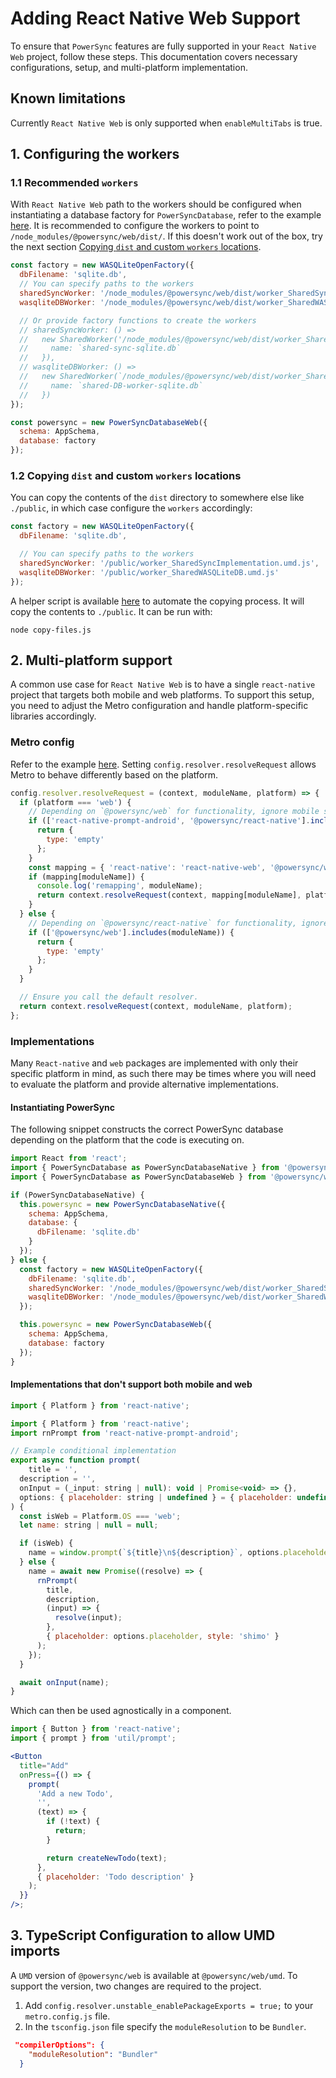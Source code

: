 # Adding React Native Web Support

To ensure that `PowerSync` features are fully supported in your `React Native Web` project, follow these steps. This documentation covers necessary configurations, setup, and multi-platform implementation.

## Known limitations

Currently `React Native Web` is only supported when `enableMultiTabs` is true.

## 1. Configuring the workers

### 1.1 Recommended `workers`

With `React Native Web` path to the workers should be configured when instantiating a database factory for `PowerSyncDatabase`, refer to the example [here](./library/powersync/system.ts). It is recommended to configure the workers to point to `/node_modules/@powersync/web/dist/`. If this doesn't work out of the box, try the next section [Copying `dist` and custom `workers` locations](#12-copying-dist-and-custom-workers-locations).

```javascript
const factory = new WASQLiteOpenFactory({
  dbFilename: 'sqlite.db',
  // You can specify paths to the workers
  sharedSyncWorker: '/node_modules/@powersync/web/dist/worker_SharedSyncImplementation.umd.js',
  wasqliteDBWorker: '/node_modules/@powersync/web/dist/worker_SharedWASQLiteDB.umd.js'

  // Or provide factory functions to create the workers
  // sharedSyncWorker: () =>
  //   new SharedWorker('/node_modules/@powersync/web/dist/worker_SharedSyncImplementation.umd.js', {
  //     name: `shared-sync-sqlite.db`
  //   }),
  // wasqliteDBWorker: () =>
  //   new SharedWorker(`/node_modules/@powersync/web/dist/worker_SharedWASQLiteDB.umd.js`, {
  //     name: `shared-DB-worker-sqlite.db`
  //   })
});

const powersync = new PowerSyncDatabaseWeb({
  schema: AppSchema,
  database: factory
});
```

### 1.2 Copying `dist` and custom `workers` locations

You can copy the contents of the `dist` directory to somewhere else like `./public`, in which case configure the `workers` accordingly:

```javascript
const factory = new WASQLiteOpenFactory({
  dbFilename: 'sqlite.db',

  // You can specify paths to the workers
  sharedSyncWorker: '/public/worker_SharedSyncImplementation.umd.js',
  wasqliteDBWorker: '/public/worker_SharedWASQLiteDB.umd.js'
});
```

A helper script is available [here](./copy-files.js) to automate the copying process. It will copy the contents to `./public`.
It can be run with:

```
node copy-files.js
```

## 2. Multi-platform support

A common use case for `React Native Web` is to have a single `react-native` project that targets both mobile and web platforms. To support this setup, you need to adjust the Metro configuration and handle platform-specific libraries accordingly.

### Metro config

Refer to the example [here](./metro.config.js).
Setting `config.resolver.resolveRequest` allows Metro to behave differently based on the platform.

```javascript
config.resolver.resolveRequest = (context, moduleName, platform) => {
  if (platform === 'web') {
    // Depending on `@powersync/web` for functionality, ignore mobile specific dependencies.
    if (['react-native-prompt-android', '@powersync/react-native'].includes(moduleName)) {
      return {
        type: 'empty'
      };
    }
    const mapping = { 'react-native': 'react-native-web', '@powersync/web': '@powersync/web/dist/index.umd.js' };
    if (mapping[moduleName]) {
      console.log('remapping', moduleName);
      return context.resolveRequest(context, mapping[moduleName], platform);
    }
  } else {
    // Depending on `@powersync/react-native` for functionality, ignore `@powersync/web` dependencies.
    if (['@powersync/web'].includes(moduleName)) {
      return {
        type: 'empty'
      };
    }
  }

  // Ensure you call the default resolver.
  return context.resolveRequest(context, moduleName, platform);
};
```

### Implementations

Many `React-native` and `web` packages are implemented with only their specific platform in mind, as such there may be times where you will need to evaluate the platform and provide alternative implementations.

#### Instantiating PowerSync

The following snippet constructs the correct PowerSync database depending on the platform that the code is executing on.

```javascript
import React from 'react';
import { PowerSyncDatabase as PowerSyncDatabaseNative } from '@powersync/react-native';
import { PowerSyncDatabase as PowerSyncDatabaseWeb } from '@powersync/web';

if (PowerSyncDatabaseNative) {
  this.powersync = new PowerSyncDatabaseNative({
    schema: AppSchema,
    database: {
      dbFilename: 'sqlite.db'
    }
  });
} else {
  const factory = new WASQLiteOpenFactory({
    dbFilename: 'sqlite.db',
    sharedSyncWorker: '/node_modules/@powersync/web/dist/worker_SharedSyncImplementation.umd.js',
    wasqliteDBWorker: '/node_modules/@powersync/web/dist/worker_SharedWASQLiteDB.umd.js'
  });

  this.powersync = new PowerSyncDatabaseWeb({
    schema: AppSchema,
    database: factory
  });
}
```

#### Implementations that don't support both mobile and web

```javascript
import { Platform } from 'react-native';

import { Platform } from 'react-native';
import rnPrompt from 'react-native-prompt-android';

// Example conditional implementation
export async function prompt(
    title = '',
  description = '',
  onInput = (_input: string | null): void | Promise<void> => {},
  options: { placeholder: string | undefined } = { placeholder: undefined }
) {
  const isWeb = Platform.OS === 'web';
  let name: string | null = null;

  if (isWeb) {
    name = window.prompt(`${title}\n${description}`, options.placeholder);
  } else {
    name = await new Promise((resolve) => {
      rnPrompt(
        title,
        description,
        (input) => {
          resolve(input);
        },
        { placeholder: options.placeholder, style: 'shimo' }
      );
    });
  }

  await onInput(name);
}

```

Which can then be used agnostically in a component.

```jsx
import { Button } from 'react-native';
import { prompt } from 'util/prompt';

<Button
  title="Add"
  onPress={() => {
    prompt(
      'Add a new Todo',
      '',
      (text) => {
        if (!text) {
          return;
        }

        return createNewTodo(text);
      },
      { placeholder: 'Todo description' }
    );
  }}
/>;
```

## 3. TypeScript Configuration to allow UMD imports

A `UMD` version of `@powersync/web` is available at `@powersync/web/umd`.
To support the version, two changes are required to the project.

1. Add `config.resolver.unstable_enablePackageExports = true;` to your `metro.config.js` file.
2. In the `tsconfig.json` file specify the `moduleResolution` to be `Bundler`.

```json
 "compilerOptions": {
    "moduleResolution": "Bundler"
  }
```
